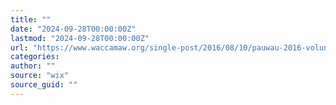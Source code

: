 ```yaml
---
title: ""
date: "2024-09-28T00:00:00Z"
lastmod: "2024-09-28T00:00:00Z"
url: "https://www.waccamaw.org/single-post/2016/08/10/pauwau-2016-volunteers-setup"
categories:
author: ""
source: "wix"
source_guid: ""
---
```





